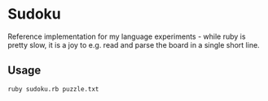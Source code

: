 # Sudoku

Reference implementation for my language experiments - while ruby
is pretty slow, it is a joy to e.g. read and parse the board in a 
single short line.

## Usage

    ruby sudoku.rb puzzle.txt

